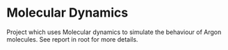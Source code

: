 # Molecular Dynamics
Project which uses Molecular dynamics to simulate the behaviour of Argon molecules. See report in root for more details.

